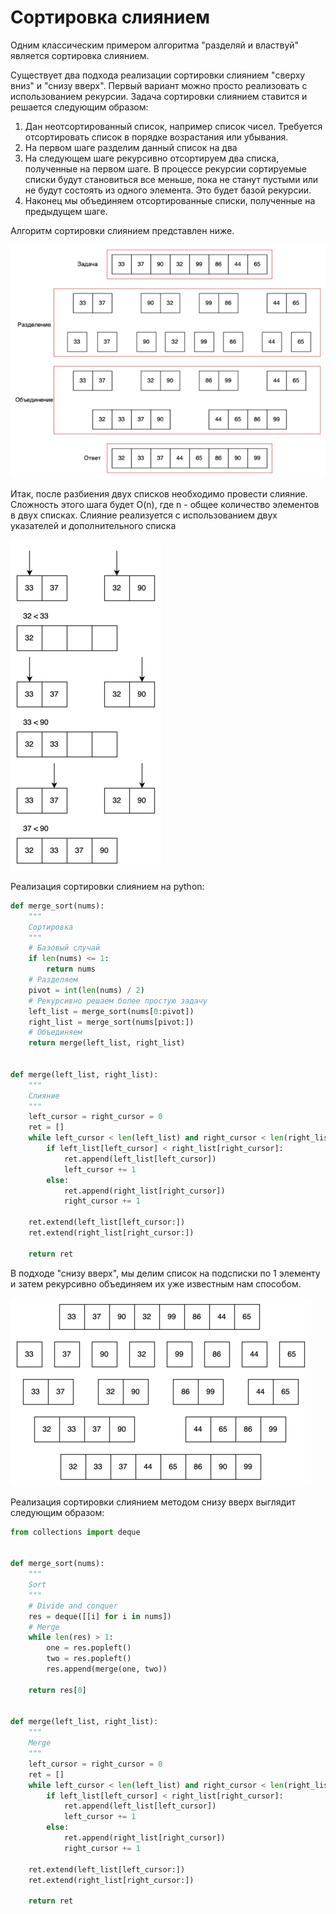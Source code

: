 # Сортировка слиянием

Одним классическим примером алгоритма "разделяй и властвуй" является сортировка слиянием.

Существует два подхода реализации сортировки слиянием "сверху вниз" и "снизу вверх". Первый вариант можно просто
реализовать с использованием рекурсии. Задача сортировки слиянием ставится и решается следующим образом:

1) Дан неотсортированный список, например список чисел. Требуется отсортировать список в порядке возрастания или
   убывания.  
2) На первом шаге разделим данный список на два  
3) На следующем шаге рекурсивно отсортируем два списка, полученные на первом шаге. В процессе рекурсии сортируемые  
   списки будут становиться все меньше, пока не станут пустыми или не будут состоять из одного элемента. Это будет базой
   рекурсии.  
4) Наконец мы объединяем отсортированные списки, полученные на предыдущем шаге.  

Алгоритм сортировки слиянием представлен ниже.

![Сортировка слиянием](../img/merge_sort.png)

Итак, после разбиения двух списков необходимо провести слияние. Сложность этого шага будет O(n), где n - общее
количество элементов в двух списках. Слияние реализуется с использованием двух указателей и дополнительного списка

![Слияние](../img/merge_sort_1.png)

Реализация сортировки слиянием на python:

```python
def merge_sort(nums):
    """
    Сортировка
    """
    # Базовый случай
    if len(nums) <= 1:
        return nums
    # Разделяем
    pivot = int(len(nums) / 2)
    # Рекурсивно решаем более простую задачу
    left_list = merge_sort(nums[0:pivot])
    right_list = merge_sort(nums[pivot:])
    # Объединяем
    return merge(left_list, right_list)


def merge(left_list, right_list):
    """
    Слияние
    """
    left_cursor = right_cursor = 0
    ret = []
    while left_cursor < len(left_list) and right_cursor < len(right_list):
        if left_list[left_cursor] < right_list[right_cursor]:
            ret.append(left_list[left_cursor])
            left_cursor += 1
        else:
            ret.append(right_list[right_cursor])
            right_cursor += 1

    ret.extend(left_list[left_cursor:])
    ret.extend(right_list[right_cursor:])

    return ret
```

В подходе "снизу вверх", мы делим список на подсписки по 1 элементу и затем рекурсивно объединяем их уже известным нам
способом.

![Сортировка слиянием снизу вверх](../img/merge_sort_2.png)

Реализация сортировки слиянием методом снизу вверх выглядит следующим образом:

```python
from collections import deque


def merge_sort(nums):
    """
    Sort
    """
    # Divide and conquer
    res = deque([[i] for i in nums])
    # Merge
    while len(res) > 1:
        one = res.popleft()
        two = res.popleft()
        res.append(merge(one, two))

    return res[0]


def merge(left_list, right_list):
    """
    Merge
    """
    left_cursor = right_cursor = 0
    ret = []
    while left_cursor < len(left_list) and right_cursor < len(right_list):
        if left_list[left_cursor] < right_list[right_cursor]:
            ret.append(left_list[left_cursor])
            left_cursor += 1
        else:
            ret.append(right_list[right_cursor])
            right_cursor += 1

    ret.extend(left_list[left_cursor:])
    ret.extend(right_list[right_cursor:])

    return ret
```